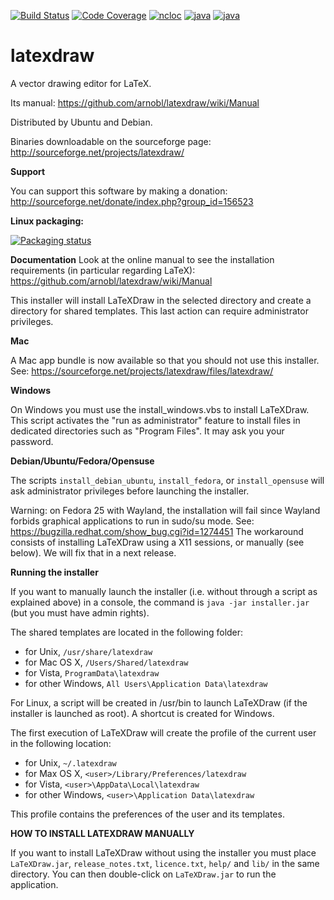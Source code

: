 
[![Build Status](https://ci.inria.fr/malai/job/latexdraw/badge/icon)](https://ci.inria.fr/malai/job/latexdraw/)
[![Code Coverage](https://sonarcloud.io/api/project_badges/measure?project=net.sf.latexdraw%3Alatexdraw.core&metric=coverage)](https://sonarcloud.io/dashboard?id=net.sf.latexdraw%3Alatexdraw.core)
[![ncloc](https://sonarcloud.io/api/project_badges/measure?project=net.sf.latexdraw%3Alatexdraw.core&metric=ncloc)](https://sonarcloud.io/dashboard?id=net.sf.latexdraw%3Alatexdraw.core)
[![java](https://img.shields.io/badge/java-11-blue.svg)](https://www.oracle.com/technetwork/java/javase/overview/index.html)
[![java](https://img.shields.io/badge/license-GPL2-green.svg)](https://github.com/arnobl/latexdraw/blob/master/latexdraw-core/net.sf.latexdraw/license.txt)<br/>

latexdraw
=========

A vector drawing editor for LaTeX.

Its manual:
https://github.com/arnobl/latexdraw/wiki/Manual

Distributed by Ubuntu and Debian.

Binaries downloadable on the sourceforge page:
http://sourceforge.net/projects/latexdraw/


**Support**

You can support this software by making a donation:
http://sourceforge.net/donate/index.php?group_id=156523


**Linux packaging:** 

[![Packaging status](https://repology.org/badge/vertical-allrepos/latexdraw.svg)](https://repology.org/metapackage/latexdraw)


**Documentation**
Look at the online manual to see the installation requirements (in particular regarding LaTeX):
https://github.com/arnobl/latexdraw/wiki/Manual


This installer will install LaTeXDraw in the selected directory and create a directory for shared templates.
This last action can require administrator privileges.

**Mac**

A Mac app bundle is now available so that you should not use this installer.
See: https://sourceforge.net/projects/latexdraw/files/latexdraw/


**Windows**

On Windows you must use the install_windows.vbs to install LaTeXDraw.
This script activates the "run as administrator" feature to install
files in dedicated directories such as "Program Files". It may ask you your password.


**Debian/Ubuntu/Fedora/Opensuse**

The scripts `install_debian_ubuntu`, `install_fedora`, or `install_opensuse` will ask
administrator privileges before launching the installer.

Warning: on Fedora 25 with Wayland, the installation will fail since Wayland forbids graphical applications
to run in sudo/su mode. See: https://bugzilla.redhat.com/show_bug.cgi?id=1274451
The workaround consists of installing LaTeXDraw using a X11 sessions, or manually (see below). We will fix that in a next release.


**Running the installer**

If you want to manually launch the installer (i.e. without through a script as explained above)
in a console, the command is `java -jar installer.jar` (but you must have admin rights).

The shared templates are located in the following folder:
 - for Unix, `/usr/share/latexdraw`
 - for Mac OS X, `/Users/Shared/latexdraw`
 - for Vista, `ProgramData\latexdraw`
 - for other Windows, `All Users\Application Data\latexdraw`

For Linux, a script will be created in /usr/bin to launch LaTeXDraw (if the installer is launched as root).
A shortcut is created for Windows.

The first execution of LaTeXDraw will create the profile of the current user in the following location:
 - for Unix, `~/.latexdraw`
 - for Max OS X, `<user>/Library/Preferences/latexdraw`
 - for Vista, `<user>\AppData\Local\latexdraw`
 - for other Windows, `<user>\Application Data\latexdraw`

This profile contains the preferences of the user and its templates.


**HOW TO INSTALL LATEXDRAW MANUALLY**

If you want to install LaTeXDraw without using the installer you must place `LaTeXDraw.jar`,
`release_notes.txt`, `licence.txt`, `help/` and `lib/` in the same directory.
You can then double-click on `LaTeXDraw.jar` to run the application.

